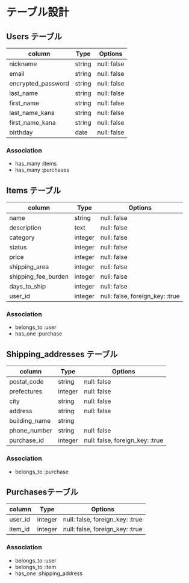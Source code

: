 # テーブル設計

## Users テーブル

| column              | Type   | Options     |
|---------------------|--------|-------------|
| nickname            | string | null: false |
| email               | string | null: false |
| encrypted_password  | string | null: false |
| last_name           | string | null: false |
| first_name          | string | null: false |
| last_name_kana      | string | null: false |
| first_name_kana      | string | null: false |
| birthday            | date   | null: false |


### Association

- has_many   :items
- has_many   :purchases

## Items テーブル

| column               | Type    | Options                                      |
|----------------------|---------|----------------------------------------------|
| name                 | string  | null: false                                  |
| description          | text    | null: false                                  |
| category             | integer | null: false                                  |
| status               | integer | null: false                                  |
| price                | integer | null: false                                  |
| shipping_area        | integer | null: false                                  |
| shipping_fee_burden  | integer | null: false                                  |
| days_to_ship         | integer | null: false                                  |
| user_id              | integer | null: false, foreign_key: :true              |

### Association

- belongs_to :user
- has_one    :purchase

## Shipping_addresses テーブル

| column               | Type    | Options                         |
|----------------------|---------|---------------------------------|
| postal_code          | string  | null: false                     |
| prefectures          | integer | null: false                     |
| city                 | string  | null: false                     |
| address              | string  | null: false                     |
| building_name        | string  |                                 |
| phone_number         | string  | null: false                     |
| purchase_id          | integer | null: false, foreign_key: :true |

### Association

- belongs_to :purchase

## Purchasesテーブル

| column                | Type    | Options                         |
|-----------------------|---------|---------------------------------|
| user_id               | integer | null: false, foreign_key: :true |
| item_id               | integer | null: false, foreign_key: :true |

### Association

- belongs_to :user
- belongs_to :item
- has_one    :shipping_address


